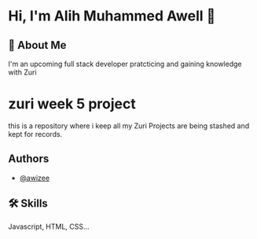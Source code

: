 # Hi, I'm Alih Muhammed Awell 👋

## 🚀 About Me

I'm an upcoming full stack developer pratcticing and gaining knowledge with Zuri

# zuri week 5 project

this is a repository where i keep all my Zuri Projects are being stashed and kept for records.

## Authors

- [@awizee](https://www.github.com/awizee)

## 🛠 Skills

Javascript, HTML, CSS...
